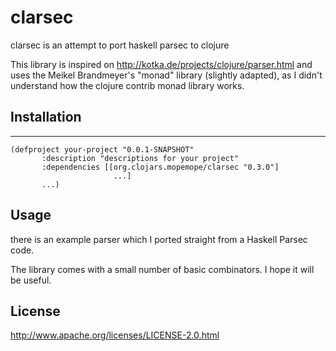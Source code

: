 # clarsec

clarsec is an attempt to port haskell parsec to clojure

This library is inspired on http://kotka.de/projects/clojure/parser.html and uses the Meikel Brandmeyer's "monad" library (slightly adapted), as I didn't understand how the clojure contrib monad
library works.

## Installation
-------------

    (defproject your-project "0.0.1-SNAPSHOT"
           :description "descriptions for your project"
           :dependencies [[org.clojars.mopemope/clarsec "0.3.0"]
                           ...]
           ...)
## Usage

there is an example parser which I ported straight from a Haskell Parsec code.

The library comes with a small number of basic combinators. I hope it will be useful.


## License

http://www.apache.org/licenses/LICENSE-2.0.html
